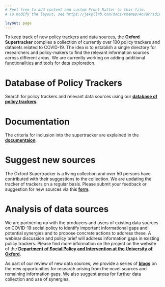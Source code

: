 ```yaml
---
# Feel free to add content and custom Front Matter to this file.
# To modify the layout, see https://jekyllrb.com/docs/themes/#overriding-theme-defaults

layout: page
---
```


To keep track of new policy trackers and data sources, the **Oxford Supertracker** compiles a collection of currently over 100 policy trackers and datasets related to COVID-19. The idea is to establish a single directory for researchers and policy-makers to find the relevant information sources across different areas. We are currently working on adding additional functionalities and tools for data exploration. 

# Database of Policy Trackers

Search for policy trackers and relevant data sources using our **[database of policy trackers](data/)**.

# Documentation

The criteria for inclusion into the supertracker are explained in the **[documentaion](documentation/)**.

# Suggest new sources

The Oxford Supertracker is a living collection and over 50 persons have contributed with their suggestions to the collection. We are updating the tracker of trackers on a regular basis. Please submit your feedback or suggestion for new sources via this **[form](contact/)**.

# Analysis of data sources

We are partnering up with the producers and users of existing data sources on COVID-19 social policy to identify important informational gaps and potential synergies and to propose concrete actions to address these. A webinar discussion and policy brief will address information gaps in existing policy trackers. Please find more information on the project on the website of the **[Department of Social Policy and Intervention at the University of Oxford][DSPI]**.

As part of our review of new data sources, we provide a series of **[blogs](blog/)** on the new opportunities for research arising from the novel sources and remaining information gaps. We also suggest areas for further data collection and use of synergies.

[DSPI]: https://www.spi.ox.ac.uk/policy-super-tracker